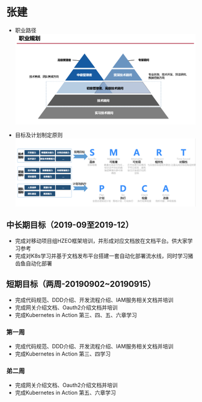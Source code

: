 # 张建
- 职业路径
![职业规划](./img/plan.png)

- 目标及计划制定原则
![目标及计划制定原则](./img/goal.png)

## 中长期目标（2019-09至2019-12）

- 完成对移动项目组HZEO框架培训，并形成对应文档放在文档平台。供大家学习参考
- 完成对K8s学习并基于文档发布平台搭建一套自动化部署流水线，同时学习猪齿鱼自动化部署

## 短期目标（两周-20190902~20190915）

- 完成代码规范、DDD介绍、开发流程介绍、IAM服务相关文档并培训
- 完成网关介绍文档、Oauth2介绍文档并培训
- 完成Kubernetes in Action 第三、四、五、六章学习

### 第一周

-   完成代码规范、DDD介绍、开发流程介绍、IAM服务相关文档并培训
-   完成Kubernetes in Action 第三、四学习

### 弟二周

-   完成网关介绍文档、Oauth2介绍文档并培训
-   完成Kubernetes in Action 第五、六章学习